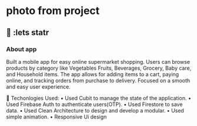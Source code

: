 #  photo from project

## 🎿 :lets statr
### About app
Built a mobile app for easy online supermarket shopping. Users can browse products by category like Vegetables Fruits,
 Beverages, Grocery, Baby care, and Household items. The app allows for adding items to a cart, paying online, and tracking
 orders from purchase to delivery. Focused on a smooth and easy user experience.

🔵 Techonlogies Used:
• Used Cubit to manage the state of the application.
• Used Firebase Auth to authenticate users(OTP).
• Used Firestore to save data.
• Used Clean Architecture to design and develop a modular.
• Used simple animation.
• Responsive Ui design


